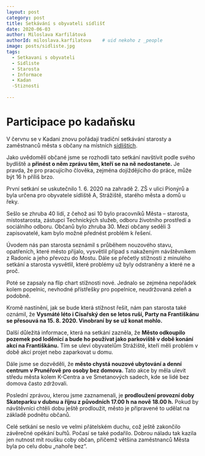 ```yaml
---
layout: post
category: post
title: Setkávání s obyvateli sídlišť
date: 2020-06-03
author: Miloslava Karfilátová
authorId: miloslava.karfilatova    # uid nekoho z _people
image: posts/sidliste.jpg
tags:
  - Setkavani s obyvateli
  - Sidliste
  - Starosta
  - Informace
  - Kadan
  -Stiznosti
  
---
```


# Participace po kadaňsku  

V červnu se v Kadani znovu pořádají tradiční setkávání starosty a zaměstnanců města s občany na místních [sídlištích](https://drive.google.com/drive/u/2/folders/1H1dwpPL2ongPXdFj3V6GTu6BiEys5Qrv). 

Jako uvědomělí občané jsme se rozhodli tato setkání navštívit podle svého bydliště a **přinést o něm zprávu těm, kteří se na ně nedostanete.** 
Je pravda, že pro pracujícího člověka, zejména dojíždějícího do práce, může být 16 h příliš brzo.

První setkání se uskutečnilo 1. 6. 2020 na zahradě 2. ZŠ v ulici Pionýrů a byla určena pro obyvatele sídliště A, Strážiště, starého města a domů u řeky. 

Sešlo se zhruba 40 lidí, z čehož asi 10 bylo pracovníků Města – starosta, místostarosta, zástupci Technických služeb, odboru životního prostředí a sociálního odboru. 
Občanů bylo zhruba 30. Mezi občany seděli 3 zapisovatelé, kam bylo možné přednést problém k řešení.

Úvodem nás pan starosta seznámil s průběhem nouzového stavu, opatřeních, které město přijalo, vysvětlil případ s nakaženým návštěvníkem z Radonic a jeho převozu do Mostu.
Dále se přečetly stížnosti z minulého setkání a starosta vysvětlil, které problémy už byly odstraněny a které ne a proč. 

Poté se zapsaly na flip chart stížnosti nové. Jednalo se zejména nepořádek kolem popelnic, nevhodné přístřešky pro popelnice, neudržovaná zeleň a podobně.

Kromě nastínění, jak se bude která stížnost řešit, nám pan starosta také oznámil, že **Vysmáté léto i Císařský den se letos ruší, Party na Františkánu se přesouvá na 15. 8. 2020. Vinobraní by se už konat mohlo.**

Další důležitá informace, která na setkání zazněla, že **Město odkoupilo pozemek pod loděnicí a bude ho používat jako parkoviště v době konání akcí na Františkánu.** Tím se uleví obyvatelům Strážiště, kteří měli problém v době akcí projet nebo zaparkovat u domu.

Dále jsme se dozvěděli, že **město chystá nouzové ubytování a denní centrum v Prunéřově pro osoby bez domova.** Tato akce by měla ulevit středu města kolem K-Centra a ve Smetanových sadech, kde se lidé bez domova často zdržovali. 

Poslední zprávou, kterou jsme zaznamenali, je **prodloužení provozní doby Skateparku v dubnu a říjnu z původních 17.00 h na nově 18.00 h.**  Pokud by návštěvníci chtěli dobu ještě prodloužit, město je připravené to udělat na základě podnětu občanů.

Celé setkání se neslo ve velmi přátelském duchu, což ještě zakončilo závěrečné opékání buřtů. Počasí se také podařilo. Dobrou náladu tak kazila jen nutnost mít roušku coby občan, přičemž většina zaměstnanců Města byla po celu dobu „nahoře bez“.



